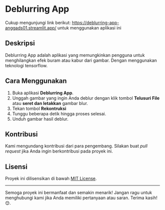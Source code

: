 # Deblurring App
Cukup mengunjungi link berikut: https://deblurring-app-anggads01.streamlit.app/ untuk menggunakan aplikasi ini

## Deskripsi
Deblurring App adalah aplikasi yang memungkinkan pengguna untuk menghilangkan efek buram atau kabur dari gambar. Dengan menggunakan teknologi tensorflow.

## Cara Menggunakan
1. Buka aplikasi **Deblurring App**.
2. Unggah gambar yang ingin Anda deblur dengan klik tombol **Telusuri File** atau **seret dan letakkan** gambar blur.
3. Tekan tombol **Rekontruksi**
4. Tunggu beberapa detik hingga proses selesai.
5. Unduh gambar hasil deblur.

## Kontribusi

Kami mengundang kontribusi dari para pengembang. Silakan buat *pull request* jika Anda ingin berkontribusi pada proyek ini.

## Lisensi

Proyek ini dilisensikan di bawah [MIT License](https://opensource.org/licenses/MIT).

---

Semoga proyek ini bermanfaat dan semakin menarik! Jangan ragu untuk menghubungi kami jika Anda memiliki pertanyaan atau saran. Terima kasih! 😊.
